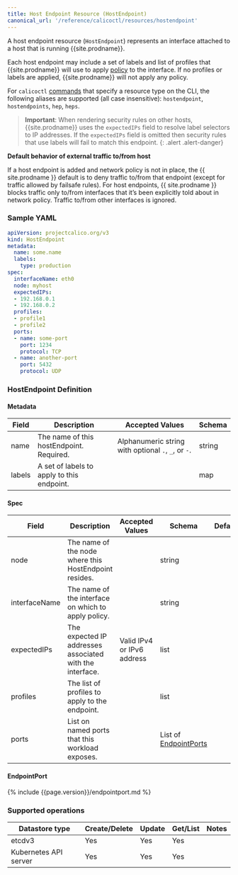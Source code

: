 ```yaml
---
title: Host Endpoint Resource (HostEndpoint)
canonical_url: '/reference/calicoctl/resources/hostendpoint'
---
```


A host endpoint resource (`HostEndpoint`) represents an interface attached to a host that is running {{site.prodname}}.

Each host endpoint may include a set of labels and list of profiles that {{site.prodname}}
will use to apply
[policy]({{site.baseurl}}/{{page.version}}/reference/calicoctl/resources/networkpolicy)
to the interface.  If no profiles or labels are applied, {{site.prodname}} will not apply
any policy.

For `calicoctl` [commands]({{site.baseurl}}/{{page.version}}/reference/calicoctl/commands/) that specify a resource type on the CLI, the following
aliases are supported (all case insensitive): `hostendpoint`, `hostendpoints`, `hep`, `heps`.

> **Important**: When rendering security rules on other hosts, {{site.prodname}} uses the
> `expectedIPs` field to resolve label selectors to IP addresses. If the `expectedIPs` field
> is omitted then security rules that use labels will fail to match this endpoint.
{: .alert .alert-danger}

**Default behavior of external traffic to/from host**

If a host endpoint is added and network policy is not in place, the {{ site.prodname }} default is to deny traffic to/from that endpoint (except for traffic allowed by failsafe rules). For host endpoints, {{ site.prodname }} blocks traffic only to/from interfaces that it’s been explicitly told about in network policy. Traffic to/from other interfaces is ignored.

### Sample YAML

```yaml
apiVersion: projectcalico.org/v3
kind: HostEndpoint
metadata:
  name: some.name
  labels:
    type: production
spec:
  interfaceName: eth0
  node: myhost
  expectedIPs:
  - 192.168.0.1
  - 192.168.0.2
  profiles:
  - profile1
  - profile2
  ports:
  - name: some-port
    port: 1234
    protocol: TCP
  - name: another-port
    port: 5432
    protocol: UDP
```

### HostEndpoint Definition

#### Metadata

| Field   | Description                                | Accepted Values                                     | Schema |
|---------|--------------------------------------------|-----------------------------------------------------|--------|
| name    | The name of this hostEndpoint. Required.   | Alphanumeric string with optional `.`, `_`, or `-`. | string |
| labels  | A set of labels to apply to this endpoint. |                                                     | map    |

#### Spec

| Field         | Description                                              | Accepted Values             | Schema                                 | Default |
|---------------|----------------------------------------------------------|-----------------------------|----------------------------------------|---------|
| node          | The name of the node where this HostEndpoint resides.    |                             | string                                 |
| interfaceName | The name of the interface on which to apply policy.      |                             | string                                 |
| expectedIPs   | The expected IP addresses associated with the interface. | Valid IPv4 or IPv6 address  | list                                   |
| profiles      | The list of profiles to apply to the endpoint.           |                             | list                                   |
| ports         | List on named ports that this workload exposes.          |                             | List of [EndpointPorts](#endpointport) |

#### EndpointPort

{% include {{page.version}}/endpointport.md %}

### Supported operations

| Datastore type        | Create/Delete | Update | Get/List | Notes
|-----------------------|---------------|--------|----------|------
| etcdv3                | Yes           | Yes    | Yes      |
| Kubernetes API server | Yes           | Yes    | Yes      |
